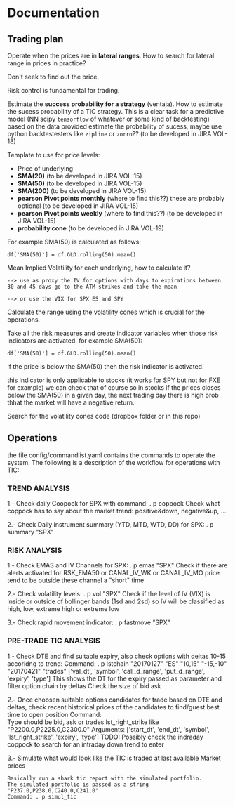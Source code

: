 # Documentation


## Trading plan

Operate when the prices are in **lateral ranges**. How to search for lateral range in prices in practice?

Don't seek to find out the price.

Risk control is fundamental for trading.

Estimate the **success probability for a strategy** (ventaja). How to estimate the sucess probability of a TIC strategy.
This is a clear task for a predictive model (NN scipy `tensorflow` of whatever or some kind of backtesting) based on the data provided
estimate the probability of sucess, maybe use python backtestesters like `zipline` or `zorro`?? (to be developed in JIRA VOL-18)


Template to use for price levels:

- Price of underlying
- **SMA(20)** (to be developed in JIRA VOL-15)
- **SMA(50)** (to be developed in JIRA VOL-15)
- **SMA(200)** (to be developed in JIRA VOL-15)
- **pearson Pivot points monthly** (where to find this??) these are probably optional (to be developed in JIRA VOL-15)
- **pearson Pivot points weekly** (where to find this??) (to be developed in JIRA VOL-15)
- **probability cone** (to be developed in JIRA VOL-19)

For example SMA(50) is calculated as follows:

`df['SMA(50)'] = df.GLD.rolling(50).mean() `

Mean Implied Volatility for each underlying, how to calculate it? 
    
    --> use as proxy the IV for options with days to expirations between 30 and 45 days go to the ATM strikes and take the mean

    --> or use the VIX for SPX ES and SPY

Calculate the range using the volatility cones which is crucial for the operations.

Take all the risk measures and create indicator variables when those risk indicators are activated. for example SMA(50):

`df['SMA(50)'] = df.GLD.rolling(50).mean() `

if the price is below the SMA(50) then the risk indicator is activated.

this indicator is only applicable to stocks (it works for SPY but not for FXE for example) we can check that of course
so in stocks if the prices closes below the SMA(50) in a given day, the next trading day there is high prob thhat the market will have a negative return.

Search for the volatility cones code (dropbox folder or in this repo)



## Operations

the file config/commandlist.yaml contains the commands to operate the system. The following is a description
of the workflow for operations with TIC:

### TREND ANALYSIS

1.- Check daily Coopock for SPX with command: . p coppock
        Check what coppock has to say about the market trend: positive&down, negative&up, ...

2.- Check Daily instrument summary (YTD, MTD, WTD, DD) for SPX: . p summary "SPX"

### RISK ANALYSIS

1.- Check EMAS and IV Channels for SPX: . p emas "SPX"
        Check if there are alerts activated for RSK_EMA50 or CANAL_IV_WK or CANAL_IV_MO
        price tend to be outside these channel a "short" time

2.- Check volatility levels: . p vol "SPX"
        Check if the level of IV (VIX) is inside or outside of bollinger bands (1sd and 2sd)
        so IV will be classified as high, low, extreme high or extreme low

3.- Check rapid movement indicator: . p fastmove "SPX"        

### PRE-TRADE TIC ANALYSIS

1.- Check DTE and find suitable expiry, also check options with deltas 10-15 accoridng to trend:
    Command:  . p lstchain "20170127" "ES" "10,15" "-15,-10" "20170421" "trades"
			  ['val_dt', 'symbol', 'call_d_range', 'put_d_range', 'expiry', 'type']
    This shows the DT for the expiry passed as parameter and filter option chain by deltas
    Check the size of bid ask 

2.- Once choosen suitable options candidates for trade based on DTE and deltas, check recent historical
    prices of the candidates to find/guest best time to open position
    Command:  	
                Type should be bid, ask or trades
                lst_right_strike like "P2200.0,P2225.0,C2300.0"
                Arguments:
                ['start_dt', 'end_dt', 'symbol', 'lst_right_strike', 'expiry', 'type']
     TODO: Possibly check the indraday coppock to search for an intraday down trend to enter

3.- Simulate what would look like the TIC is traded at last available Market prices

    Basically run a shark tic report with the simulated portfolio.
    The simulated portfolio is passed as a string "P237.0,P238.0,C240.0,C241.0"
    Command: . p simul_tic